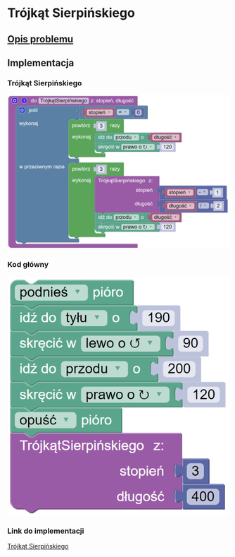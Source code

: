 # Trójkąt Sierpińskiego

## [Opis problemu](../../../../algorithms/fractals/sierpinski-triangle.md)

## Implementacja

### Trójkąt Sierpińskiego

![Funkcja rysująca trójkąt Sierpińskiego](<../../../../assets/image (18).png>)

### Kod główny

![Wywołanie funkcji rysującej trójkąt Sierpińskiego](<../../../../assets/image (19).png>)

### Link do implementacji

[Trójkąt Sierpińskiego](https://blockly.games/turtle?lang=pl&level=10#82mtuv)
